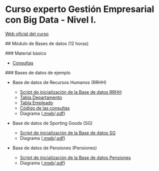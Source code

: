 # Curso experto Gestión Empresarial con Big Data - Nivel I. 

[Web oficial del curso](http://ual.es/cursos/bigdata1/)

## Módulo de Bases de datos (12 horas)

### Material básico

* [Consultas](sql.html)

### Bases de datos de ejemplo

* Base de datos de Recursos Humanos (RRHH)
    * [Script de inicialización de la Base de datos RRHH](scripts/RRHH/RRHH.sql)
    * [Tabla Departamento](tables/RRHH/Departamento.html)
    * [Tabla Empleado](tables/RRHH/Empleado.html)
    * [Código de las consultas](scripts/RRHH)
    * Diagrama ([.mwb](models/RRHH.mwb)/[.pdf](models/RRHH.pdf))

* Base de datos de Sporting Goods (SG)
    * [Script de inicialización de la Base de datos SG](scripts/SG/SG.sql)
    * Diagrama ([.mwb](models/SG.mwb)/[.pdf](models/SG.pdf))

* Base de datos de Pensiones (Pensiones)
    * [Script de inicialización de la Base de datos Pensiones](scripts/Pensiones/Pensiones.sql)
    * Diagrama ([.mwb](models/Pensiones.mwb)/[.pdf](models/Pensiones.pdf))